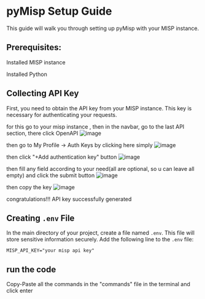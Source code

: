 # pyMisp Setup Guide

This guide will walk you through setting up pyMisp with your MISP instance.
## Prerequisites:
Installed MISP instance

Installed Python

## Collecting API Key

First, you need to obtain the API key from your MISP instance. This key is necessary for authenticating your requests.

for this
go to your misp instance , then in the navbar, go to the last API section, there click OpenAPI
![image](https://github.com/Nahin009/pyMisp/assets/110973431/b46d14a9-3270-41cd-8d3a-ece7aaee6343)

then go to My Profile -> Auth Keys  by clicking here simply
![image](https://github.com/Nahin009/pyMisp/assets/110973431/38e3c179-95b5-433b-91ac-683dc1cd93b9)

then click "+Add authentication key" button
![image](https://github.com/Nahin009/pyMisp/assets/110973431/aeb22410-e224-4ce3-87c3-d067283345b4)

then fill any field according to your need(all are optional, so u can leave all empty) and click the submit button
![image](https://github.com/Nahin009/pyMisp/assets/110973431/38f78572-0bec-4a44-8915-852daf47cdb8)

then copy the key
![image](https://github.com/Nahin009/pyMisp/assets/110973431/c3908376-9c76-419c-99e6-0ff57bb3207a)

congratulations!!! API key successfully generated

## Creating `.env` File

In the main directory of your project, create a file named `.env`. This file will store sensitive information securely. Add the following line to the `.env` file:

```plaintext
MISP_API_KEY="your misp api key"
```

## run the code

Copy-Paste all the commands in the "commands" file in the terminal and click enter 
